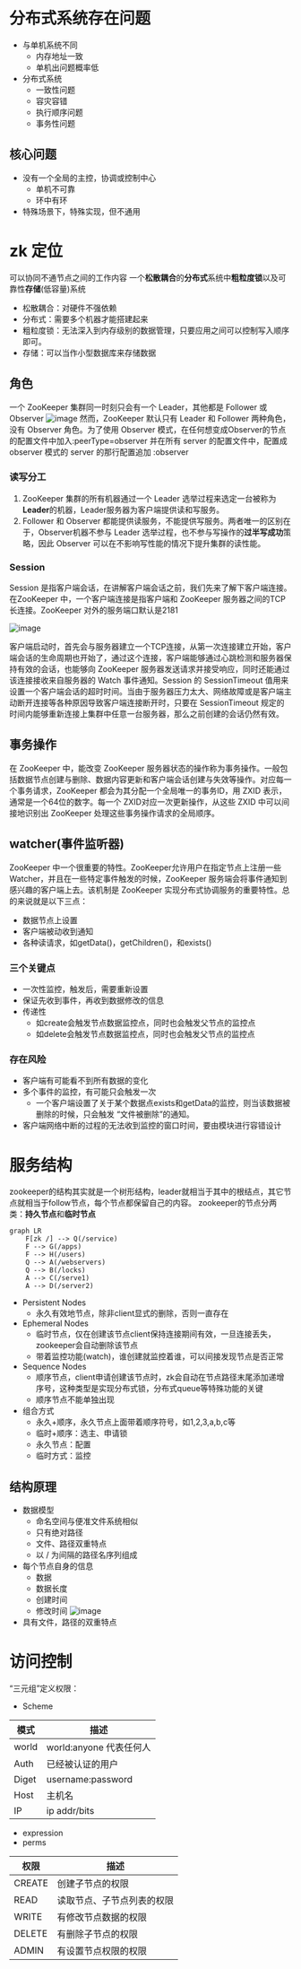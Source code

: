 # 分布式系统存在问题
- 与单机系统不同 
    - 内存地址一致 
    - 单机出问题概率低 
- 分布式系统 
    - 一致性问题 
    - 容灾容错 
    - 执行顺序问题 
    - 事务性问题

## 核心问题
- 没有一个全局的主控，协调或控制中心 
    - 单机不可靠 
    - 环中有环 
- 特殊场景下，特殊实现，但不通用

# zk 定位
可以协同不通节点之间的工作内容
一个**松散耦合**的**分布式**系统中**粗粒度锁**以及可靠性**存储**(低容量)系统
- 松散耦合：对硬件不强依赖
- 分布式：需要多个机器才能搭建起来
- 粗粒度锁：无法深入到内存级别的数据管理，只要应用之间可以控制写入顺序即可。
- 存储：可以当作小型数据库来存储数据

## 角色
一个 ZooKeeper 集群同一时刻只会有一个 Leader，其他都是 Follower 或 Observer
![image](https://github.com/Yerikshu/BigdataNote/blob/master/%E7%BB%84%E4%BB%B6/zookeeper/image/1.png)
然而，ZooKeeper 默认只有 Leader 和 Follower 两种角色，没有 Observer 角色。为了使用 Observer 模式，在任何想变成Observer的节点的配置文件中加入:peerType=observer 并在所有 server 的配置文件中，配置成 observer 模式的 server 的那行配置追加 :observer

### 读写分工
1. ZooKeeper 集群的所有机器通过一个 Leader 选举过程来选定一台被称为**Leader**的机器，Leader服务器为客户端提供读和写服务。
2. Follower 和 Observer 都能提供读服务，不能提供写服务。两者唯一的区别在于，Observer机器不参与 Leader 选举过程，也不参与写操作的**过半写成功**策略，因此 Observer 可以在不影响写性能的情况下提升集群的读性能。

### Session
Session 是指客户端会话，在讲解客户端会话之前，我们先来了解下客户端连接。在ZooKeeper 中，一个客户端连接是指客户端和 ZooKeeper 服务器之间的TCP长连接。ZooKeeper 对外的服务端口默认是2181

![image](https://github.com/Yerikshu/BigdataNote/blob/master/%E7%BB%84%E4%BB%B6/zookeeper/image/2.png)

客户端启动时，首先会与服务器建立一个TCP连接，从第一次连接建立开始，客户端会话的生命周期也开始了，通过这个连接，客户端能够通过心跳检测和服务器保持有效的会话，也能够向 ZooKeeper 服务器发送请求并接受响应，同时还能通过该连接接收来自服务器的 Watch 事件通知。Session 的 SessionTimeout 值用来设置一个客户端会话的超时时间。当由于服务器压力太大、网络故障或是客户端主动断开连接等各种原因导致客户端连接断开时，只要在 SessionTimeout 规定的时间内能够重新连接上集群中任意一台服务器，那么之前创建的会话仍然有效。

## 事务操作
在 ZooKeeper 中，能改变 ZooKeeper 服务器状态的操作称为事务操作。一般包括数据节点创建与删除、数据内容更新和客户端会话创建与失效等操作。对应每一个事务请求，ZooKeeper 都会为其分配一个全局唯一的事务ID，用 ZXID 表示，通常是一个64位的数字。每一个 ZXID对应一次更新操作，从这些 ZXID 中可以间接地识别出 ZooKeeper 处理这些事务操作请求的全局顺序。

## watcher(事件监听器)
ZooKeeper 中一个很重要的特性。ZooKeeper允许用户在指定节点上注册一些 Watcher，并且在一些特定事件触发的时候，ZooKeeper 服务端会将事件通知到感兴趣的客户端上去。该机制是 ZooKeeper 实现分布式协调服务的重要特性。总的来说就是以下三点：
- 数据节点上设置 
- 客户端被动收到通知 
- 各种读请求，如getData()，getChildren()，和exists()

### 三个关键点 
- 一次性监控，触发后，需要重新设置 
- 保证先收到事件，再收到数据修改的信息 
- 传递性 
    - 如create会触发节点数据监控点，同时也会触发父节点的监控点 
    - 如delete会触发节点数据监控点，同时也会触发父节点的监控点

### 存在风险
- 客户端有可能看不到所有数据的变化 
- 多个事件的监控，有可能只会触发一次 
    - 一个客户端设置了关于某个数据点exists和getData的监控，则当该数据被删除的时候，只会触发 “文件被删除”的通知。 
- 客户端网络中断的过程的无法收到监控的窗口时间，要由模块进行容错设计

# 服务结构
zookeeper的结构其实就是一个树形结构，leader就相当于其中的根结点，其它节点就相当于follow节点，每个节点都保留自己的内容。
zookeeper的节点分两类：**持久节点**和**临时节点**
```
graph LR
    F[zk /] --> Q(/service)
    F --> G(/apps)
    F --> H(/users)
    Q --> A(/webservers)
    Q --> B(/locks)
    A --> C(/serve1)
    A --> D(/server2)
```

- Persistent Nodes 
    - 永久有效地节点，除非client显式的删除，否则一直存在 
- Ephemeral Nodes 
    - 临时节点，仅在创建该节点client保持连接期间有效，一旦连接丢失，zookeeper会自动删除该节点 
    - 带着监控功能(watch)，谁创建就监控着谁，可以间接发现节点是否正常
- Sequence Nodes
    - 顺序节点，client申请创建该节点时，zk会自动在节点路径末尾添加递增序号，这种类型是实现分布式锁，分布式queue等特殊功能的关键
    - 顺序节点不能单独出现
- 组合方式
    - 永久+顺序，永久节点上面带着顺序符号，如1,2,3,a,b,c等
    - 临时+顺序：选主、申请锁
    - 永久节点：配置
    - 临时方式：监控

## 结构原理
- 数据模型
    - 命名空间与便准文件系统相似
    - 只有绝对路径
    - 文件、路径双重特点
    - 以 / 为间隔的路径名序列组成 
- 每个节点自身的信息 
    - 数据 
    - 数据长度 
    - 创建时间 
    - 修改时间
![image](https://note.youdao.com/yws/res/83579/91E394B3E4DE4F78ADC7043B4EF06704)
- 具有文件，路径的双重特点

# 访问控制
“三元组”定义权限：
- Scheme

模式 | 描述
---|---
world | world:anyone 代表任何人
Auth | 已经被认证的用户
Diget | username:password
Host | 主机名
IP | ip addr/bits

- expression
- perms

权限 | 描述
---|---
CREATE | 创建子节点的权限
READ | 读取节点、子节点列表的权限
WRITE | 有修改节点数据的权限
DELETE | 有删除子节点的权限
ADMIN | 有设置节点权限的权限
